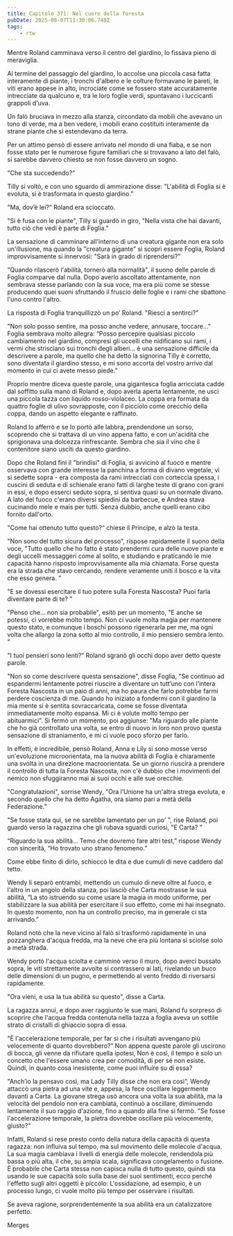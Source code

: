 ```yaml
---
title: Capitolo 371: Nel cuore della foresta
pubDate: 2025-08-07T11:30:06.740Z
tags:
    - rtw
---
```











Mentre Roland camminava verso il centro del giardino, lo fissava pieno di meraviglia.


Al termine del passaggio del giardino, lo accolse una piccola casa fatta interamente di piante, i tronchi d'albero e le colture formavano le pareti, le viti erano appese in alto, incrociate come se fossero state accuratamente intrecciate da qualcuno e, tra le loro foglie verdi, spuntavano i luccicanti grappoli d'uva.


Un falò bruciava in mezzo alla stanza, circondato da mobili che avevano un tono di verde, ma a ben vedere, i mobili erano costituiti interamente da strane piante che si estendevano da terra.


Per un attimo pensò di essere arrivato nel mondo di una fiaba, e se non fosse stato per le numerose figure familiari che si trovavano a lato del falò, si sarebbe davvero chiesto se non fosse davvero un sogno.


"Che sta succedendo?”


Tilly si voltò, e con uno sguardo di ammirazione disse: "L'abilità di Foglia si è evoluta, si è trasformata in questo giardino.”


"Ma, dov’è lei?“ Roland era scioccato.


"Si è fusa con le piante", Tilly si guardò in giro, "Nella vista che hai davanti, tutto ciò che vedi è parte di Foglia.”


La sensazione di camminare all'interno di una creatura gigante non era solo un'illusione, ma quando la "creatura gigante" si scoprì essere Foglia, Roland improvvisamente si innervosì: "Sarà in grado di riprendersi?”


“Quando rilascerò l'abilità, tornerò alla normalità", il suono delle parole di Foglia comparve dal nulla. Dopo averlo ascoltato attentamente, non sembrava stesse parlando con la sua voce, ma era più come se stesse producendo quei suoni sfruttando il fruscio delle foglie e i rami che sbattono l'uno contro l'altro.


La risposta di Foglia tranquillizzò un po’ Roland. "Riesci a sentirci?”


"Non solo posso sentire, ma posso anche vedere, annusare, toccare…” Foglia sembrava molto allegra: “Posso percepire qualsiasi piccolo cambiamento nel giardino, compresi gli uccelli che nidificano sui rami, i vermi che strisciano sui tronchi degli alberi… è una sensazione difficile da descrivere a parole, ma quello che ha detto la signorina Tilly è corretto, sono diventata il giardino stesso, e mi sono accorta del vostro arrivo dal momento in cui ci avete messo piede.”


Proprio mentre diceva queste parole, una gigantesca foglia arricciata cadde dal soffitto sulla mano di Roland e, dopo averla aperta lentamente, ne uscì una piccola tazza con liquido rosso-violaceo. La coppa era formata da quattro foglie di ulivo sovrapposte, con il picciolo come orecchio della coppa, dando un aspetto elegante e raffinato.


Roland lo afferrò e se lo portò alle labbra, prendendone un sorso, scoprendo che si trattava di un vino appena fatto, e con un'acidità che sprigionava una dolcezza rinfrescante. Sembra che sia il vino che il contenitore siano usciti da questo giardino.


Dopo che Roland finì il "brindisi" di Foglia, si avvicinò al fuoco e mentre osservava con grande interesse la panchina a forma di divano vegetale, vi si sedette sopra - era composta da rami intrecciati con corteccia spessa, i cuscini di seduta e di schienale erano fatti di larghe teste di grano con grani in essi, e dopo esserci seduto sopra, si sentiva quasi su un normale divano. A lato del fuoco c'erano diversi spiedini da barbecue, e Andrea stava cucinando mele e mais per tutti. Senza dubbio, anche quelli erano cibo fornito dall'orto.


"Come hai ottenuto tutto questo?“ chiese il Principe, e alzò la testa.


"Non sono del tutto sicura del processo", rispose rapidamente il suono della voce, "Tutto quello che ho fatto è stato prendermi cura delle nuove piante e degli uccelli messaggeri come al solito, e studiando e praticando le mie capacità hanno risposto improvvisamente alla mia chiamata. Forse questa era la strada che stavo cercando, rendere veramente uniti il bosco e la vita che esso genera. ”


"E se dovessi esercitare il tuo potere sulla Foresta Nascosta? Puoi farla diventare parte di te? ”


"Penso che… non sia probabile", esitò per un momento, "E anche se potessi, ci vorrebbe molto tempo. Non ci vuole molta magia per mantenere questo stato, e comunque i boschi possono rigenerarla per me, ma ogni volta che allargo la zona sotto al mio controllo, il mio pensiero sembra lento. ”


"I tuoi pensieri sono lenti?” Roland sgranò gli occhi dopo aver detto queste parole.


"Non so come descrivere questa sensazione", disse Foglia, "Se continuo ad espandermi lentamente potrei riuscire a diventare un tutt’uno con l’intera Foresta Nascosta in un paio di anni, ma ho paura che farlo potrebbe farmi perdere coscienza di me. Quando ho iniziato a fondermi con il giardino la mia mente si è sentita sovraccaricata, come se fosse diventata immediatamente molto espansa. Mi ci è volute molto tempo per abituarmici”. Si fermò un momento, poi aggiunse: "Ma riguardo alle piante che ho già controllato una volta, se entro di nuovo in loro non provo questa sensazione di straniamento, e mi ci vuole poco sforzo per farlo.


In effetti, è incredibile, pensò Roland, Anna e Lily si sono mosse verso un'evoluzione microorientata, ma la nuova abilità di Foglia è chiaramente una svolta in una direzione macroorientata. Se un giorno riuscirà a prendere il controllo di tutta la Foresta Nascosta, non c'è dubbio che i movimenti del nemico non sfuggiranno mai ai suoi occhi e alle sue orecchie.


"Congratulazioni", sorrise Wendy, "Ora l’Unione ha un'altra strega evoluta, e secondo quello che ha detto Agatha, ora siamo pari a metà della Federazione.”


"Se fosse stata qui, se ne sarebbe lamentato per un po' ", rise Roland, poi guardò verso la ragazzina che gli rubava sguardi curiosi, "E Carta? ”


“Riguardo la sua abilità… Temo che dovremo fare altri test,” rispose Wendy con sincerità, “Ho trovato uno strano fenomeno.”


Come ebbe finito di dirlo, schioccò le dita e due cumuli di neve caddero dal tetto.


Wendy li separò entrambi, mettendo un cumulo di neve oltre al fuoco, e l'altro in un angolo della stanza, poi lasciò che Carta mostrasse le sua abilità, “La sto istruendo su come usare la magia in modo uniforme, per stabilizzare la sua abilità per esercitare il suo effetto, come mi hai insegnato. In questo momento, non ha un controllo preciso, ma in generale ci sta arrivando.”


Roland notò che la neve vicino al falò si trasformò rapidamente in una pozzanghera d'acqua fredda, ma la neve che era più lontana si sciolse solo a metà strada.


Wendy portò l'acqua sciolta e camminò verso il muro, dopo averci bussato sopra, le viti strettamente avvolte si contrassero ai lati, rivelando un buco delle dimensioni di un pugno, e permettendo al vento freddo di riversarsi rapidamente.


"Ora vieni, e usa la tua abilità su questo", disse a Carta.


La ragazza annuì, e dopo aver raggiunto le sue mani, Roland fu sorpreso di scoprire che l'acqua fredda contenuta nella tazza a foglia aveva un sottile strato di cristalli di ghiaccio sopra di essa.


"È l'accelerazione temporale, per far sì che i risultati avvengano più velocemente di quanto dovrebbero?” Non appena queste parole gli uscirono di bocca, gli venne da rifiutare quella ipotesi, Non è così, il tempo è solo un concetto che l'essere umano crea per comodità, di per sé non esiste. Quindi, in quanto cosa inesistente, come puoi influire su di essa?


"Anch’io la pensavo così, ma Lady Tilly disse che non era così", Wendy attaccò una pietra ad una vite e, appesa, la fece oscillare leggermente davanti a Carta. La giovane strega usò ancora una volta la sua abilità, ma la velocità del pendolo non era cambiata, continuò a oscillare, diminuendo lentamente il suo raggio d'azione, fino a quando alla fine si fermò. "Se fosse l'accelerazione temporale, la pietra dovrebbe oscillare più velocemente, giusto?”


Infatti, Roland si rese presto conto della natura della capacità di questa ragazza: non influiva sul tempo, ma sul movimento delle molecole d'acqua. La sua magia cambiava i livelli di energia delle molecole, rendendola più bassa o più alta, il che, su ampia scala, significava congelamento o fusione. È probabile che Carta stessa non capisca nulla di tutto questo, quindi sta usando le sue capacità solo sulla base dei suoi sentimenti, ecco perché l'effetto sugli altri oggetti è piccolo: L'ossidazione, ad esempio, è un processo lungo, ci vuole molto più tempo per osservare i risultati.


Se aveva ragione, sorprendentemente la sua abilità era un catalizzatore perfetto.










Merges








                                


                                



